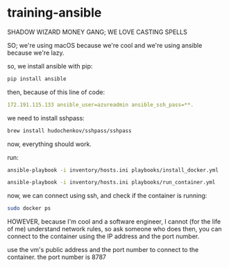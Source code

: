 # training-ansible

SHADOW WIZARD MONEY GANG; WE LOVE CASTING SPELLS

SO; we're using macOS because we're cool and we're using ansible because we're lazy.

so, we install ansible with pip:

```bash
pip install ansible
```

then, because of this line of code:

```yaml
172.191.115.133 ansible_user=azureadmin ansible_ssh_pass=**.
```
we need to install sshpass:

```bash
brew install hudochenkov/sshpass/sshpass
```

now, everything should work.

run:

```bash
ansible-playbook -i inventory/hosts.ini playbooks/install_docker.yml

ansible-playbook -i inventory/hosts.ini playbooks/run_container.yml

```

now, we can connect using ssh, and check if the container is running:

```bash
sudo docker ps
```

HOWEVER, because I'm cool and a software engineer, I cannot (for the life of me) understand network rules, so ask someone who does
then, you can connect to the container using the IP address and the port number.

use the vm's public address and the port number to connect to the container. the port number is 8787